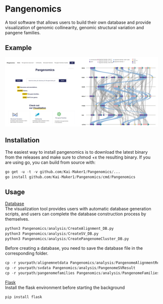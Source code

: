 # Pangenomics
A tool software that allows users to build their own database and provide visualization of genomic collinearity, genomic structural variation and pangene families.
## Example

<div algin="center">
  <img src="https://github.com/Kai-Maker1/Pangenomics/blob/main/images/example.png" width=100% height=25%>
</div>  

## Installation
The easiest way to install pangenomics is to download the latest binary from the releases and make sure to chmod +x the resulting binary.
If you are using go, you can build from source with:
```python
go get -u -t -v github.com/Kai-Maker1/Pangenomics/...
go install github.com/Kai-Maker1/Pangenomics/cmd/Pangenomics
```
## Usage
[Database](#部分标题)  
The visualization tool provides users with automatic database generation scripts, and users can complete the database construction process by themselves.
```python
python3 Pangenomics/analysis/CreateAlignment_DB.py
python3 Pangenomics/analysis/CreateSV_DB.py
python3 Pangenomics/analysis/CreatePangenomeCluster_DB.py
```
Before creating a database, you need to save the database file in the corresponding folder.
```python
cp -r yourpath/alignemnetdata Pangenomics/analysis/PangenomeAlignmentResult
cp -r yourpath/svdata Pangenomics/analysis/PangenomeSVResult
cp -r yourpath/pangenomefamilies Pangenomics/analysis/PangenomeFamiliesResult
```
[Flask](#部分标题)  
Install the flask environment before starting the background
```python
pip install flask
```
